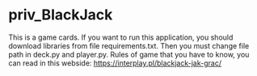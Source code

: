 # priv_BlackJack
This is a game cards. If you want to run this application, you should download libraries from file requirements.txt. Then you must change file path in deck.py and player.py. Rules of game that you have to know, you can read in this webside: https://interplay.pl/blackjack-jak-grac/
